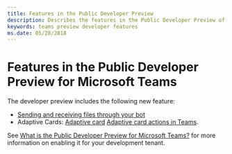 ```yaml
---
title: Features in the Public Developer Preview
description: Describes the features in the Public Developer Preview of Microsoft Teams
keywords: teams preview developer features
ms.date: 05/28/2018
---
```

# Features in the Public Developer Preview for Microsoft Teams

The developer preview includes the following new feature:

* [Sending and receiving files through your bot](~/concepts/bots/bots-files)
* Adaptive Cards: [Adaptive card](/concepts/cards/cards-reference#adaptive-card) [Adaptive card actions in Teams](~/concepts/cards/cards-actions#adaptive-card-actions).

See [What is the Public Developer Preview for Microsoft Teams?](~/resources/general/developer-preview) for more information on enabling it for your development tenant.